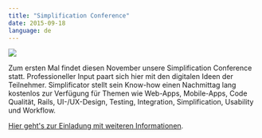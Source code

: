 ```yaml
---
title: "Simplification Conference"
date: 2015-09-18
language: de
---
```


![](/images/simplification-conference-2015.png)

Zum ersten Mal findet diesen November unsere Simplification Conference statt. Professioneller Input paart sich hier mit den digitalen Ideen der Teilnehmer. Simplificator stellt sein Know-how einen Nachmittag lang kostenlos zur Verfügung für Themen wie Web-Apps, Mobile-Apps, Code Qualität, Rails, UI-/UX-Design, Testing, Integration, Simplification, Usability und Workflow.

[Hier geht's zur Einladung mit weiteren Informationen](http://us11.campaign-archive1.com/?u=978e8a6f1b28b612edcf07027&id=1d28726bfa).
